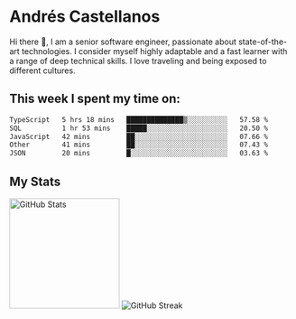 # Andrés Castellanos

Hi there 👋, I am a senior software engineer, passionate about state-of-the-art technologies. I consider myself highly adaptable and a fast learner with a range of deep technical skills. I love traveling and being exposed to different cultures.

## This week I spent my time on:

<!--START_SECTION:waka-->

```txt
TypeScript   5 hrs 18 mins   ██████████████▒░░░░░░░░░░   57.58 %
SQL          1 hr 53 mins    █████░░░░░░░░░░░░░░░░░░░░   20.50 %
JavaScript   42 mins         ██░░░░░░░░░░░░░░░░░░░░░░░   07.66 %
Other        41 mins         ██░░░░░░░░░░░░░░░░░░░░░░░   07.43 %
JSON         20 mins         █░░░░░░░░░░░░░░░░░░░░░░░░   03.63 %
```

<!--END_SECTION:waka-->

## My Stats

<img height="195" src="https://github-readme-stats.vercel.app/api?username=andrescv&show_icons=true&theme=onedark&hide_border=true&card_width=495" alt="GitHub Stats" />

<img src="https://streak-stats.demolab.com?user=andrescv&theme=one-dark-pro&hide_border=true" alt="GitHub Streak" />
